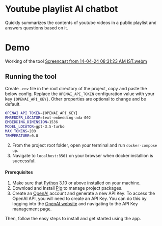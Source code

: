 # Youtube playlist AI chatbot
Quickly summarizes the contents of youtube videos in a public playlist and answers questions based on it.
# Demo
Working of the tool
[Screencast from 14-04-24 08:31:23 AM IST.webm](https://github.com/SaumyaRR8/Youtube-playlist-chat/assets/97652981/0874ecb1-3bb8-4369-9b2c-eead3b039546)

## Running the tool
Create `.env` file in the root directory of the project, copy and paste the below config. Replace the `OPENAI_API_TOKEN` configuration value with your key `{OPENAI_API_KEY}`. Other properties are optional to change and be default.

```bash
OPENAI_API_TOKEN={OPENAI_API_KEY}
EMBEDDER_LOCATOR=text-embedding-ada-002
EMBEDDING_DIMENSION=1536
MODEL_LOCATOR=gpt-3.5-turbo
MAX_TOKENS=200
TEMPERATURE=0.0
```

2. From the project root folder, open your terminal and run `docker-compose up`.
3. Navigate to `localhost:8501` on your browser when docker installion is successful.

#### Prerequisites

1. Make sure that [Python](https://www.python.org/downloads/) 3.10 or above installed on your machine.
2. Download and Install [Pip](https://pip.pypa.io/en/stable/installation/) to manage project packages.
3. Create an [OpenAI](https://openai.com/) account and generate a new API Key: To access the OpenAI API, you will need to create an API Key. You can do this by logging into the [OpenAI website](https://openai.com/product) and navigating to the API Key management page.

Then, follow the easy steps to install and get started using the app.
